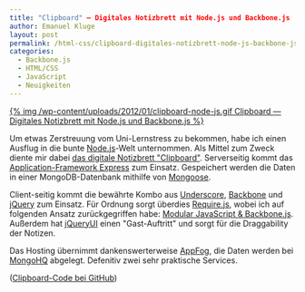 ```yaml
---
title: "Clipboard" – Digitales Notizbrett mit Node.js und Backbone.js
author: Emanuel Kluge
layout: post
permalink: /html-css/clipboard-digitales-notizbrett-node-js-backbone-js/
categories:
  - Backbone.js
  - HTML/CSS
  - JavaScript
  - Neuigkeiten
---
```


[{% img /wp-content/uploads/2012/01/clipboard-node-js.gif Clipboard — Digitales Notizbrett mit Node.js und Backbone.js %}](http://clipboard.eu01.aws.af.cm/)

Um etwas Zerstreuung vom Uni-Lernstress zu bekommen, habe ich einen Ausflug in die bunte [Node.js](http://nodejs.org/)-Welt unternommen. Als Mittel zum Zweck diente mir dabei [das digitale Notizbrett "Clipboard"](http://clipboard.eu01.aws.af.cm/). Serverseitig kommt das [Application-Framework Express](http://expressjs.com/) zum Einsatz. Gespeichert werden die Daten in einer MongoDB-Datenbank mithilfe von [Mongoose](http://mongoosejs.com/).

Client-seitig kommt die bewährte Kombo aus [Underscore](http://documentcloud.github.com/underscore/), [Backbone](http://documentcloud.github.com/backbone/) und [jQuery](http://jquery.com/) zum Einsatz. Für Ordnung sorgt überdies [Require.js](http://requirejs.org/), wobei ich auf folgenden Ansatz zurückgegriffen habe: [Modular JavaScript & Backbone.js](https://github.com/thomasdavis/backbonetutorials/tree/gh-pages/examples/modular-backbone). Außerdem hat [jQueryUI](http://jqueryui.com/) einen "Gast-Auftritt" und sorgt für die Draggability der Notizen.

Das Hosting übernimmt dankenswerterweise [AppFog](https://www.appfog.com/), die Daten werden bei [MongoHQ](https://mongohq.com/) abgelegt. Defenitiv zwei sehr praktische Services.

([Clipboard-Code bei GitHub](https://github.com/herschel666/clipboard))
